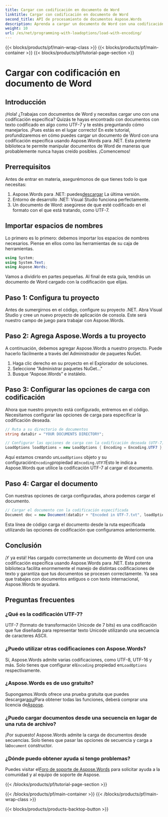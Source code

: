 ```yaml
---
title: Cargar con codificación en documento de Word
linktitle: Cargar con codificación en documento de Word
second_title: API de procesamiento de documentos Aspose.Words
description: Aprenda a cargar un documento de Word con una codificación específica mediante Aspose.Words para .NET. Guía paso a paso con explicaciones detalladas.
weight: 10
url: /es/net/programming-with-loadoptions/load-with-encoding/
---
```


{{< blocks/products/pf/main-wrap-class >}}
{{< blocks/products/pf/main-container >}}
{{< blocks/products/pf/tutorial-page-section >}}

# Cargar con codificación en documento de Word

## Introducción

¡Hola! ¿Trabajas con documentos de Word y necesitas cargar uno con una codificación específica? Quizás te hayas encontrado con documentos con texto codificado en algo como UTF-7 y te estés preguntando cómo manejarlos. ¡Pues estás en el lugar correcto! En este tutorial, profundizaremos en cómo puedes cargar un documento de Word con una codificación específica usando Aspose.Words para .NET. Esta potente biblioteca te permite manipular documentos de Word de maneras que probablemente nunca hayas creído posibles. ¡Comencemos!

## Prerrequisitos

Antes de entrar en materia, asegurémonos de que tienes todo lo que necesitas:

1.  Aspose.Words para .NET: puedes[descargar](https://releases.aspose.com/words/net/) La última versión.
2. Entorno de desarrollo .NET: Visual Studio funciona perfectamente.
3. Un documento de Word: asegúrese de que esté codificado en el formato con el que está tratando, como UTF-7.

## Importar espacios de nombres

Lo primero es lo primero: debemos importar los espacios de nombres necesarios. Piense en ellos como las herramientas de su caja de herramientas.

```csharp
using System;
using System.Text;
using Aspose.Words;
```

Vamos a dividirlo en partes pequeñas. Al final de esta guía, tendrás un documento de Word cargado con la codificación que elijas.

## Paso 1: Configura tu proyecto

Antes de sumergirnos en el código, configure su proyecto .NET. Abra Visual Studio y cree un nuevo proyecto de aplicación de consola. Este será nuestro campo de juego para trabajar con Aspose.Words.

## Paso 2: Agrega Aspose.Words a tu proyecto

A continuación, debemos agregar Aspose.Words a nuestro proyecto. Puede hacerlo fácilmente a través del Administrador de paquetes NuGet.

1. Haga clic derecho en su proyecto en el Explorador de soluciones.
2. Seleccione "Administrar paquetes NuGet..."
3. Busque “Aspose.Words” e instálelo.

## Paso 3: Configurar las opciones de carga con codificación

Ahora que nuestro proyecto está configurado, entremos en el código. Necesitamos configurar las opciones de carga para especificar la codificación deseada.

```csharp
// Ruta a su directorio de documentos
string dataDir = "YOUR DOCUMENTS DIRECTORY";

// Configurar las opciones de carga con la codificación deseada (UTF-7)
LoadOptions loadOptions = new LoadOptions { Encoding = Encoding.UTF7 };
```

 Aquí estamos creando un`LoadOptions` objeto y su configuración`Encoding`propiedad a`Encoding.UTF7`Esto le indica a Aspose.Words que utilice la codificación UTF-7 al cargar el documento.

## Paso 4: Cargar el documento

Con nuestras opciones de carga configuradas, ahora podemos cargar el documento.

```csharp
// Cargar el documento con la codificación especificada
Document doc = new Document(dataDir + "Encoded in UTF-7.txt", loadOptions);
```

Esta línea de código carga el documento desde la ruta especificada utilizando las opciones de codificación que configuramos anteriormente.

## Conclusión

¡Y ya está! Has cargado correctamente un documento de Word con una codificación específica usando Aspose.Words para .NET. Esta potente biblioteca facilita enormemente el manejo de distintas codificaciones de texto y garantiza que tus documentos se procesen correctamente. Ya sea que trabajes con documentos antiguos o con texto internacional, Aspose.Words te ayudará.

## Preguntas frecuentes

### ¿Qué es la codificación UTF-7?
UTF-7 (formato de transformación Unicode de 7 bits) es una codificación que fue diseñada para representar texto Unicode utilizando una secuencia de caracteres ASCII.

### ¿Puedo utilizar otras codificaciones con Aspose.Words?
 Sí, Aspose.Words admite varias codificaciones, como UTF-8, UTF-16 y más. Solo tienes que configurar el`Encoding` propiedad en`LoadOptions` respectivamente.

### ¿Aspose.Words es de uso gratuito?
 Supongamos.Words ofrece una prueba gratuita que puedes descargar[aquí](https://releases.aspose.com/)Para obtener todas las funciones, deberá comprar una licencia de[Aspose](https://purchase.aspose.com/buy).

### ¿Puedo cargar documentos desde una secuencia en lugar de una ruta de archivo?
 ¡Por supuesto! Aspose.Words admite la carga de documentos desde secuencias. Solo tienes que pasar las opciones de secuencia y carga a la`Document` constructor.

### ¿Dónde puedo obtener ayuda si tengo problemas?
 Puedes visitar el[Foro de soporte de Aspose.Words](https://forum.aspose.com/c/words/8) para solicitar ayuda a la comunidad y al equipo de soporte de Aspose.

{{< /blocks/products/pf/tutorial-page-section >}}

{{< /blocks/products/pf/main-container >}}
{{< /blocks/products/pf/main-wrap-class >}}

{{< blocks/products/products-backtop-button >}}
